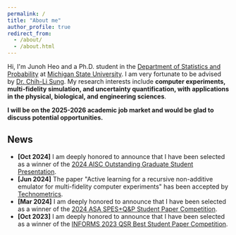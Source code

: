 ```yaml
---
permalink: /
title: "About me"
author_profile: true
redirect_from: 
  - /about/
  - /about.html
---
```


Hi, I'm Junoh Heo and a Ph.D. student in the [Department of Statistics and Probability](https://stt.natsci.msu.edu/) at [Michigan State University](https://msu.edu/). I am very fortunate to be advised by [Dr. Chih-Li Sung](https://chihli.github.io). My research interests include **computer experiments, multi-fidelity simulation, and uncertainty quantification, with applications in the physical, biological, and engineering sciences**.

**I will be on the 2025-2026 academic job market and would be glad to discuss potential opportunities.**

News
------
* **[Oct 2024]** I am deeply honored to announce that I have been selected as a winner of the [2024 AISC Outstanding Graduate Student Presentation](https://mathstats.uncg.edu/aisc/). 
* **[Jun 2024]** The paper "Active learning for a recursive non-additive emulator for multi-fidelity computer experiments" has been accepted by [Technometrics](https://doi.org/10.1080/00401706.2024.2376173).
* **[Mar 2024]** I am deeply honored to announce that I have been selected as a winner of the [2024 ASA SPES+Q&P Student Paper Competition](https://community.amstat.org/spes/outreach/studentpapercompetition). 
* **[Oct 2023]** I am deeply honored to announce that I have been selected as a winner of the [INFORMS 2023 QSR Best Student Paper Competition](https://connect.informs.org/qsr/awards).
